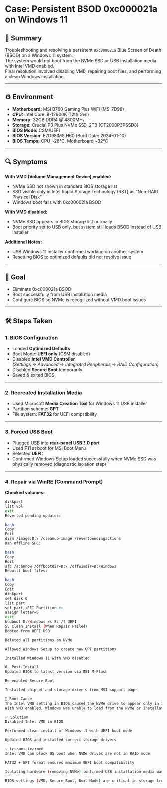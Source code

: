 # Case: Persistent BSOD 0xc000021a on Windows 11

## 📝 Summary
Troubleshooting and resolving a persistent `0xc000021a` Blue Screen of Death (BSOD) on a Windows 11 system.  
The system would not boot from the NVMe SSD or USB installation media with Intel VMD enabled.  
Final resolution involved disabling VMD, repairing boot files, and performing a clean Windows installation.

---

## ⚙️ Environment
- **Motherboard:** MSI B760 Gaming Plus WiFi (MS-7D98)  
- **CPU:** Intel Core i9-12900K (12th Gen)  
- **Memory:** 32GB DDR4 @ 4800MHz  
- **Storage:** Crucial P3 Plus NVMe SSD, 2TB (CT2000P3PSSD8)  
- **BIOS Mode:** CSM/UEFI  
- **BIOS Version:** E7D98IMS.H60 (Build Date: 2024-01-10)  
- **BIOS Temps:** CPU ~28°C, Motherboard ~32°C  

---

## 🔍 Symptoms

**With VMD (Volume Management Device) enabled:**
- NVMe SSD not shown in standard BIOS storage list
- SSD visible only in Intel Rapid Storage Technology (RST) as “Non-RAID Physical Disk”
- Windows boot fails with 0xc000021a BSOD

**With VMD disabled:**
- NVMe SSD appears in BIOS storage list normally
- Boot priority set to USB only, but system still loads BSOD instead of USB installer

**Additional Notes:**
- USB Windows 11 installer confirmed working on another system
- Resetting BIOS to optimized defaults did not resolve issue

---

## 🎯 Goal
- Eliminate 0xc000021a BSOD
- Boot successfully from USB installation media
- Configure BIOS so NVMe is recognized without VMD boot issues

---

## 🛠️ Steps Taken

### 1. BIOS Configuration
- Loaded **Optimized Defaults**
- Boot Mode: **UEFI only** (CSM disabled)
- Disabled **Intel VMD Controller**  
  *(Settings → Advanced → Integrated Peripherals → RAID Configuration)*
- Disabled **Secure Boot** temporarily
- Saved & exited BIOS

---

### 2. Recreated Installation Media
- Used Microsoft **Media Creation Tool** for Windows 11 USB installer
- Partition scheme: **GPT**
- File system: **FAT32** for UEFI compatibility

---

### 3. Forced USB Boot
- Plugged USB into **rear-panel USB 2.0 port**
- Used **F11** at boot for MSI Boot Menu
- Selected **UEFI: <USB name>**
- Confirmed Windows Setup loaded successfully when NVMe SSD was physically removed (diagnostic isolation step)

---

### 4. Repair via WinRE (Command Prompt)

**Checked volumes:**
```bash
diskpart
list vol
exit
Reverted pending updates:

bash
Copy
Edit
dism /image:D:\ /cleanup-image /revertpendingactions
Ran offline SFC:

bash
Copy
Edit
sfc /scannow /offbootdir=D:\ /offwindir=D:\Windows
Rebuilt boot files:

bash
Copy
Edit
diskpart
sel disk 0
list part
sel part <EFI Partition #>
assign letter=S
exit
bcdboot D:\Windows /s S: /f UEFI
5. Clean Install (When Repair Failed)
Booted from UEFI USB

Deleted all partitions on NVMe

Allowed Windows Setup to create new GPT partitions

Installed Windows 11 with VMD disabled

6. Post-Install
Updated BIOS to latest version via MSI M-Flash

Re-enabled Secure Boot

Installed chipset and storage drivers from MSI support page

🎯 Root Cause
The Intel VMD setting in BIOS caused the NVMe drive to appear only in Intel RST, preventing proper boot and interfering with USB boot priority.
With VMD enabled, Windows was unable to load from the NVMe or installation media.

✅ Solution
Disabled Intel VMD in BIOS

Performed clean install of Windows 11 with UEFI boot mode

Updated BIOS and installed correct storage drivers

💡 Lessons Learned
Intel VMD can block OS boot when NVMe drives are not in RAID mode

FAT32 + GPT format ensures maximum UEFI boot compatibility

Isolating hardware (removing NVMe) confirmed USB installation media was functional

BIOS settings (VMD, Secure Boot, Boot Mode) are critical in storage troubleshooting
